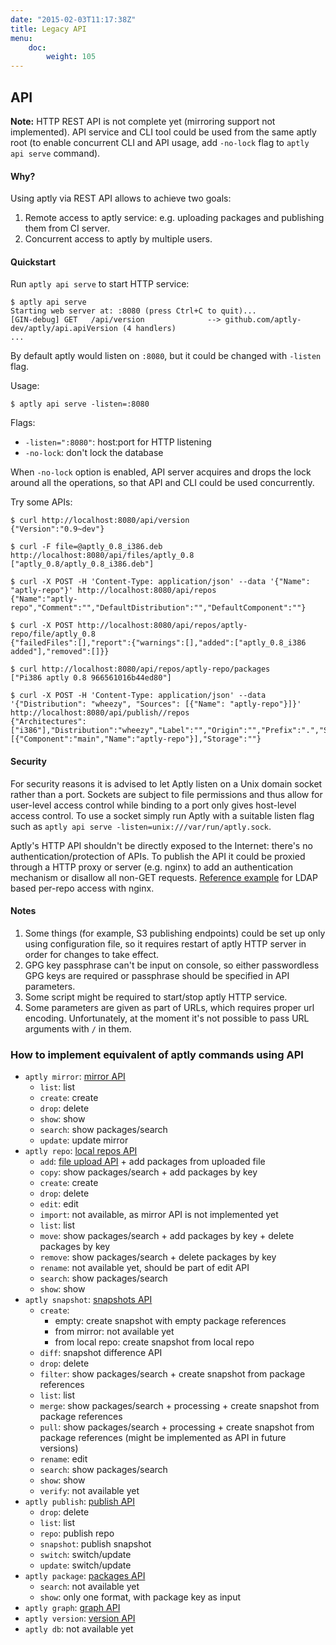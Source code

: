 ```yaml
---
date: "2015-02-03T11:17:38Z"
title: Legacy API
menu:
    doc:
        weight: 105
---
```


API
---

<div class="alert alert-warning alert-note"><strong>Note:</strong>
HTTP REST API is not complete yet (mirroring support not implemented).
API service and CLI tool could
be used from the same aptly root (to enable concurrent CLI and API usage,
add <code>-no-lock</code> flag to <code>aptly api serve</code> command).</div>

#### Why?

Using aptly via REST API allows to achieve two goals:

1. Remote access to aptly service: e.g. uploading packages and publishing them from CI server.
2. Concurrent access to aptly by multiple users.

#### Quickstart

Run `aptly api serve` to start HTTP service:

    $ aptly api serve
    Starting web server at: :8080 (press Ctrl+C to quit)...
    [GIN-debug] GET   /api/version              --> github.com/aptly-dev/aptly/api.apiVersion (4 handlers)
    ...

By default aptly would listen on `:8080`, but it could be changed with `-listen` flag.

Usage:

    $ aptly api serve -listen=:8080

Flags:

-   `-listen=":8080"`: host:port for HTTP listening
-   `-no-lock`: don't lock the database

When `-no-lock` option is enabled, API server acquires and drops the lock
around all the operations, so that API and CLI could be used concurrently.

Try some APIs:

    $ curl http://localhost:8080/api/version
    {"Version":"0.9~dev"}

    $ curl -F file=@aptly_0.8_i386.deb http://localhost:8080/api/files/aptly_0.8
    ["aptly_0.8/aptly_0.8_i386.deb"]

    $ curl -X POST -H 'Content-Type: application/json' --data '{"Name": "aptly-repo"}' http://localhost:8080/api/repos
    {"Name":"aptly-repo","Comment":"","DefaultDistribution":"","DefaultComponent":""}

    $ curl -X POST http://localhost:8080/api/repos/aptly-repo/file/aptly_0.8
    {"failedFiles":[],"report":{"warnings":[],"added":["aptly_0.8_i386 added"],"removed":[]}}

    $ curl http://localhost:8080/api/repos/aptly-repo/packages
    ["Pi386 aptly 0.8 966561016b44ed80"]

    $ curl -X POST -H 'Content-Type: application/json' --data '{"Distribution": "wheezy", "Sources": [{"Name": "aptly-repo"}]}' http://localhost:8080/api/publish//repos
    {"Architectures":["i386"],"Distribution":"wheezy","Label":"","Origin":"","Prefix":".","SourceKind":"local","Sources":[{"Component":"main","Name":"aptly-repo"}],"Storage":""}

#### Security

For security reasons it is advised to let Aptly listen on a Unix domain socket
rather than a port. Sockets are subject to file permissions and thus allow for
user-level access control while binding to a port only gives host-level access
control. To use a socket simply run Aptly with a suitable listen flag such as
`aptly api serve -listen=unix:///var/run/aptly.sock`.

Aptly's HTTP API shouldn't be directly exposed to the Internet: there's no
authentication/protection of APIs. To publish the API it could be proxied
through a HTTP proxy or server (e.g. nginx) to add an authentication mechanism
or disallow all non-GET requests. [Reference example](https://github.com/sepich/nginx-ldap) for LDAP based per-repo access with nginx.

#### Notes

1. Some things (for example, S3 publishing endpoints) could be set up only using configuration file, so it requires
   restart of aptly HTTP server in order for changes to take effect.
1. GPG key passphrase can't be input on console, so either passwordless GPG keys are required or passphrase should be specified in
   API parameters.
1. Some script might be required to start/stop aptly HTTP service.
1. Some parameters are given as part of URLs, which requires proper url encoding. Unfortunately, at the moment it's not possible
   to pass URL arguments with `/` in them.

### How to implement equivalent of aptly commands using API

* `aptly mirror`: [mirror API](/doc/api/mirror)
    * `list`: list
    * `create`: create
    * `drop`: delete
    * `show`: show
    * `search`: show packages/search
    * `update`: update mirror
* `aptly repo`: [local repos API](/doc/api/repos)
    * `add`: [file upload API](/doc/api/files) + add packages from uploaded file
    * `copy`: show packages/search + add packages by key
    * `create`: create
    * `drop`: delete
    * `edit`: edit
    * `import`: not available, as mirror API is not implemented yet
    * `list`: list
    * `move`: show packages/search + add packages by key + delete packages by key
    * `remove`: show packages/search + delete packages by key
    * `rename`: not available yet, should be part of edit API
    * `search`: show packages/search
    * `show`: show
* `aptly snapshot`: [snapshots API](/doc/api/snapshots)
    * `create`:
        * empty: create snapshot with empty package references
        * from mirror: not available yet
        * from local repo: create snapshot from local repo
    * `diff`: snapshot difference API
    * `drop`: delete
    * `filter`: show packages/search + create snapshot from package references
    * `list`: list
    * `merge`: show packages/search + processing + create snapshot from package references
    * `pull`: show packages/search + processing + create snapshot from package references (might be implemented as API in future versions)
    * `rename`: edit
    * `search`: show packages/search
    * `show`: show
    * `verify`: not available yet
* `aptly publish`: [publish API](/doc/api/publish)
    * `drop`: delete
    * `list`: list
    * `repo`: publish repo
    * `snapshot`: publish snapshot
    * `switch`: switch/update
    * `update`: switch/update
* `aptly package`: [packages API](/doc/api/packages)
    * `search`: not available yet
    * `show`: only one format, with package key as input
* `aptly graph`: [graph API](/doc/api/misc)
* `aptly version`: [version API](/doc/api/misc)
* `aptly db`: not available yet
